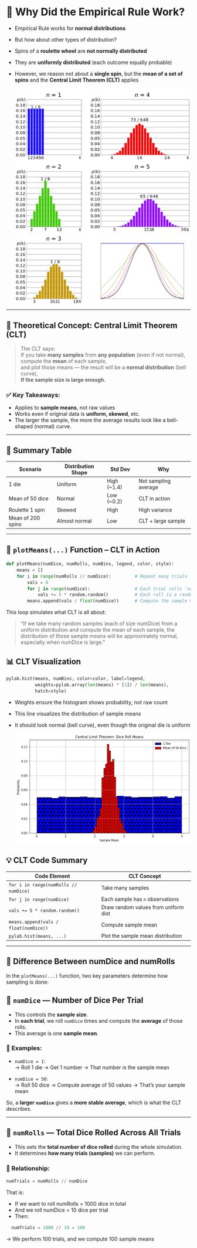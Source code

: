# 🧪 Why Did the Empirical Rule Work?

- Empirical Rule works for **normal distributions**
- But how about other types of distribution?
- Spins of a **roulette wheel** are **not normally distributed**
- They are **uniformly distributed** (each outcome equally probable)
- However, we reason not about a **single spin**, but the **mean of a set of spins** and the **Central Limit Theorem (CLT)** applies

  <p align="center">
  <img src="Images/uniform.png" alt="Description" width="600"/>
</p>


---

## 🔶 Theoretical Concept: Central Limit Theorem (CLT)

> The CLT says:  
> If you take **many samples** from **any population** (even if not normal),  
> compute the **mean** of each sample,  
> and plot those means — the result will be a **normal distribution** (bell curve),  
> **If the sample size is large enough.**

### ✅ Key Takeaways:
- Applies to **sample means**, not raw values
- Works even if original data is **uniform, skewed**, etc.
- The larger the sample, the more the average results look like a bell-shaped (normal) curve.

---

## 🎯 Summary Table

| Scenario            | Distribution Shape | Std Dev   | Why                        |
|---------------------|--------------------|-----------|-----------------------------|
| 1 die               | Uniform            | High (~1.4) | Not sampling average        |
| Mean of 50 dice     | Normal             | Low (~0.2) | CLT in action               |
| Roulette 1 spin     | Skewed             | High       | High variance               |
| Mean of 200 spins   | Almost normal      | Low        | CLT + large sample          |

---

## 🔁 `plotMeans(...)` Function – CLT in Action

```python
def plotMeans(numDice, numRolls, numBins, legend, color, style):
    means = []
    for i in range(numRolls // numDice):         # Repeat many trials
        vals = 0
        for j in range(numDice):                 # Each trial rolls 'numDice' times
            vals += 5 * random.random()          # Each roll is a random value between 0 and 5
        means.append(vals / float(numDice))      # Compute the sample mean
```
This loop simulates what CLT is all about:

> “If we take many random samples (each of size numDice) from a uniform distribution and compute the mean of each sample,
> the distribution of those sample means will be approximately normal, especially when numDice is large.”

## 📊 CLT Visualization
```python
pylab.hist(means, numBins, color=color, label=legend,
           weights=pylab.array(len(means) * [1]) / len(means),
           hatch=style)
```
- Weights ensure the histogram shows probability, not raw count
- This line visualizes the distribution of sample means
- It should look normal (bell curve), even though the original die is uniform

    <p align="center">
  <img src="Images/uni_bell.png" alt="Description" width="600"/>
</p>

## 💡 CLT Code Summary

| Code Element                          | CLT Concept                             |
|--------------------------------------|------------------------------------------|
| `for i in range(numRolls // numDice)` | Take many samples                        |
| `for j in range(numDice)`             | Each sample has `n` observations         |
| `vals += 5 * random.random()`         | Draw random values from uniform dist     |
| `means.append(vals / float(numDice))` | Compute sample mean                      |
| `pylab.hist(means, ...)`              | Plot the sample mean distribution        |

---
## 🎲 Difference Between numDice and numRolls

In the `plotMeans(...)` function, two key parameters determine how sampling is done:


## 🔢 `numDice` — Number of Dice Per Trial

- This controls the **sample size**.
- In **each trial**, we roll `numDice` times and compute the **average** of those rolls.
- This average is one **sample mean**.

### 📌 Examples:
- `numDice = 1`:  
  → Roll 1 die → Get 1 number → That number *is* the sample mean

- `numDice = 50`:  
  → Roll 50 dice → Compute average of 50 values → That’s your sample mean

So, a **larger `numDice`** gives a **more stable average**, which is what the CLT describes.

---

## 🔁 `numRolls` — Total Dice Rolled Across All Trials

- This sets the **total number of dice rolled** during the whole simulation.
- It determines **how many trials (samples)** we can perform.

### 🧮 Relationship:
```python
numTrials = numRolls // numDice
```
That is:

- If we want to roll numRolls = 1000 dice in total
- And we roll numDice = 10 dice per trial
- Then:
  
```python
  numTrials = 1000 // 10 = 100
```
→ We perform 100 trials, and we compute 100 sample means
